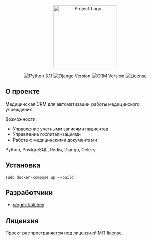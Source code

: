 <p align="center">
      <img src="https://i.ibb.co/DYdd64d/noun-hospital-1891627.png" alt="Project Logo" width="200">
</p>

<p align="center">
   <img src="https://img.shields.io/badge/Python-3.11-blue" alt="Python 3.11">
   <img src="https://img.shields.io/badge/Django-5.0-success" alt="Django Version">
   <img src="https://img.shields.io/badge/CRM-1.0-blue" alt="CRM Version">
   <img src="https://img.shields.io/badge/License-MIT-success" alt="License">
</p>

## О проекте

Медицинская CRM для автоматизации работы медицинского учреждения:

Возможности: 
- Управление учетными записями пациентов 
- Управление госпитализациями 
- Работа с медицинскими документами

Python, PostgreSQL, Redis, Django, Celery

## Установка

```commandline
sudo docker-compose up --build
```

## Разработчики

- [sergei-kolchev](https://github.com/sergei-kolchev)

## Лицензия

Проект распространяется под лицензией MIT license.